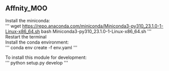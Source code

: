 ## Affnity_MOO
Install the miniconda:  
'''
wget https://repo.anaconda.com/miniconda/Miniconda3-py310_23.1.0-1-Linux-x86_64.sh
bash Miniconda3-py310_23.1.0-1-Linux-x86_64.sh
'''
Restart the terminal  
Install the conda environment:  
'''
conda env create -f env.yaml
'''

To install this module for development:  
'''
python setup.py develop
'''